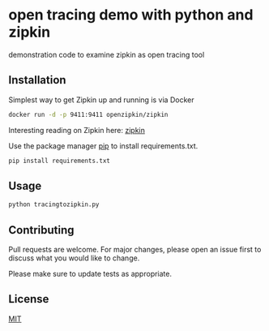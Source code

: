 # open tracing demo with python and zipkin

demonstration code to examine zipkin as open tracing tool

## Installation
Simplest way to get Zipkin up and running is via Docker
```bash
docker run -d -p 9411:9411 openzipkin/zipkin
```
Interesting reading on Zipkin here:
[zipkin](https://zipkin.io/)

Use the package manager [pip](https://pip.pypa.io/en/stable/) to install requirements.txt.

```bash
pip install requirements.txt
```

## Usage

```python
python tracingtozipkin.py
```

## Contributing
Pull requests are welcome. For major changes, please open an issue first to discuss what you would like to change.

Please make sure to update tests as appropriate.

## License
[MIT](https://choosealicense.com/licenses/mit/)
